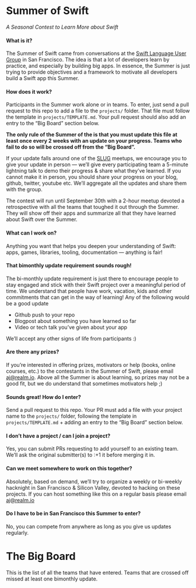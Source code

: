 Summer of Swift
===============

_A Seasonal Contest to Learn More about Swift_


#### What is it?

The Summer of Swift came from conversations at the [Swift Language User Group](http://www.meetup.com/swift-language) in San Francisco. The idea is that a lot of developers learn by practice, and especially by building big apps. In essence, the Summer is just trying to provide objectives and a framework to motivate all developers build a Swift app this Summer.


#### How does it work?

Participants in the Summer work alone or in teams. To enter, just send a pull request to this repo to add a file to the `projects/` folder. That file must follow the template in `projects/TEMPLATE.md`. Your pull request should also add an entry to the “Big Board” section below.

**The only rule of the Summer of the is that you must update this file at least once every 2 weeks with an update on your progress. Teams who fail to do so will be crossed off from the “Big Board”.**

If your update falls around one of the [SLUG](http://www.meetup.com/swift-language) meetups, we encourage you to give your update in person — we’ll give every participating team a 5-minute lightning talk to demo their progress & share what they’ve learned. If you cannot make it in person, you should share your progress on your blog, github, twitter, youtube etc. We’ll aggregate all the updates and share them with the group.

The contest will run until September 30th with a 2-hour meetup devoted a retrospective with all the teams that toughed it out through the Summer. They will show off their apps and summarize all that they have learned about Swift over the Summer.

#### What can I work on?

Anything you want that helps you deepen your understanding of Swift: apps, games, libraries, tooling, documentation — anything is fair!

#### That bimonthly update requirement sounds rough!

The bi-monthly update requirement is just there to encourage people to stay engaged and stick with their Swift project over a meaningful period of time. We understand that people have work, vacation, kids and other commitments that can get in the way of learning! Any of the following would be a good update
- Github push to your repo
- Blogpost about something you have learned so far
- Video or tech talk you’ve given about your app

We’ll accept any other signs of life from participants :)

#### Are there any prizes?

If you’re interested in offering prizes, motivators or help (books, online courses, etc.) to the contestants in the Summer of Swift, please email aj@realm.io. Above all the Summer is about learning, so prizes may not be a good fit, but we do understand that sometimes motivators help ;)

#### Sounds great! How do I enter?

Send a pull request to this repo. Your PR must add a file with your project name to the `projects/` folder, following the template in `projects/TEMPLATE.md` + adding an entry to the “Big Board” section below.

#### I don’t have a project / can I join a project?

Yes, you can submit PRs requesting to add yourself to an existing team. We’ll ask the original submitter(s) to :+1 it before merging it in. 

#### Can we meet somewhere to work on this together?

Absolutely, based on demand, we’ll try to organize a weekly or bi-weekly hacknight in San Francisco & Silicon Valley, devoted to hacking on these projects. If you can host something like this on a regular basis please email aj@realm.io

#### Do I have to be in San Francisco this Summer to enter?

No, you can compete from anywhere as long as you give us updates regularly.

# The Big Board

This is the list of all the teams that have entered. Teams that are crossed off missed at least one bimonthly update.

